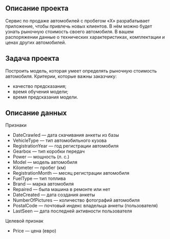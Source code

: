 ## Описание проекта
Сервис по продаже автомобилей с пробегом «X» разрабатывает приложение, чтобы привлечь новых клиентов. В нём можно будет узнать рыночную стоимость своего автомобиля. В вашем распоряжении данные о технических характеристиках, комплектации и ценах других автомобилей.

## Задача проекта
Построить модель, которая умеет определять рыночную стоимость автомобиля. Критерии, которые важны заказчику:
- качество предсказания;
- время обучения модели;
- время предсказания модели.

## Описание данных
Признаки
- DateCrawled — дата скачивания анкеты из базы
- VehicleType — тип автомобильного кузова
- RegistrationYear — год регистрации автомобиля
- Gearbox — тип коробки передач
- Power — мощность (л. с.)
- Model — модель автомобиля
- Kilometer — пробег (км)
- RegistrationMonth — месяц регистрации автомобиля
- FuelType — тип топлива
- Brand — марка автомобиля
- Repaired — была машина в ремонте или нет
- DateCreated — дата создания анкеты
- NumberOfPictures — количество фотографий автомобиля
- PostalCode — почтовый индекс владельца анкеты (пользователя)
- LastSeen — дата последней активности пользователя

Целевой признак
- Price — цена (евро)

